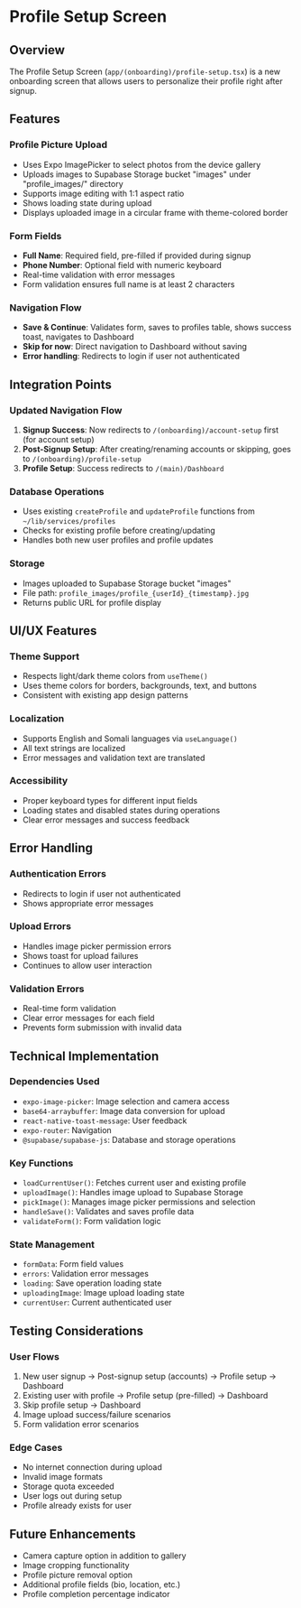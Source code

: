 # Profile Setup Screen

## Overview

The Profile Setup Screen (`app/(onboarding)/profile-setup.tsx`) is a new onboarding screen that allows users to personalize their profile right after signup.

## Features

### Profile Picture Upload

- Uses Expo ImagePicker to select photos from the device gallery
- Uploads images to Supabase Storage bucket "images" under "profile_images/" directory
- Supports image editing with 1:1 aspect ratio
- Shows loading state during upload
- Displays uploaded image in a circular frame with theme-colored border

### Form Fields

- **Full Name**: Required field, pre-filled if provided during signup
- **Phone Number**: Optional field with numeric keyboard
- Real-time validation with error messages
- Form validation ensures full name is at least 2 characters

### Navigation Flow

- **Save & Continue**: Validates form, saves to profiles table, shows success toast, navigates to Dashboard
- **Skip for now**: Direct navigation to Dashboard without saving
- **Error handling**: Redirects to login if user not authenticated

## Integration Points

### Updated Navigation Flow

1. **Signup Success**: Now redirects to `/(onboarding)/account-setup` first (for account setup)
2. **Post-Signup Setup**: After creating/renaming accounts or skipping, goes to `/(onboarding)/profile-setup`
3. **Profile Setup**: Success redirects to `/(main)/Dashboard`

### Database Operations

- Uses existing `createProfile` and `updateProfile` functions from `~/lib/services/profiles`
- Checks for existing profile before creating/updating
- Handles both new user profiles and profile updates

### Storage

- Images uploaded to Supabase Storage bucket "images"
- File path: `profile_images/profile_{userId}_{timestamp}.jpg`
- Returns public URL for profile display

## UI/UX Features

### Theme Support

- Respects light/dark theme colors from `useTheme()`
- Uses theme colors for borders, backgrounds, text, and buttons
- Consistent with existing app design patterns

### Localization

- Supports English and Somali languages via `useLanguage()`
- All text strings are localized
- Error messages and validation text are translated

### Accessibility

- Proper keyboard types for different input fields
- Loading states and disabled states during operations
- Clear error messages and success feedback

## Error Handling

### Authentication Errors

- Redirects to login if user not authenticated
- Shows appropriate error messages

### Upload Errors

- Handles image picker permission errors
- Shows toast for upload failures
- Continues to allow user interaction

### Validation Errors

- Real-time form validation
- Clear error messages for each field
- Prevents form submission with invalid data

## Technical Implementation

### Dependencies Used

- `expo-image-picker`: Image selection and camera access
- `base64-arraybuffer`: Image data conversion for upload
- `react-native-toast-message`: User feedback
- `expo-router`: Navigation
- `@supabase/supabase-js`: Database and storage operations

### Key Functions

- `loadCurrentUser()`: Fetches current user and existing profile
- `uploadImage()`: Handles image upload to Supabase Storage
- `pickImage()`: Manages image picker permissions and selection
- `handleSave()`: Validates and saves profile data
- `validateForm()`: Form validation logic

### State Management

- `formData`: Form field values
- `errors`: Validation error messages
- `loading`: Save operation loading state
- `uploadingImage`: Image upload loading state
- `currentUser`: Current authenticated user

## Testing Considerations

### User Flows

1. New user signup → Post-signup setup (accounts) → Profile setup → Dashboard
2. Existing user with profile → Profile setup (pre-filled) → Dashboard
3. Skip profile setup → Dashboard
4. Image upload success/failure scenarios
5. Form validation error scenarios

### Edge Cases

- No internet connection during upload
- Invalid image formats
- Storage quota exceeded
- User logs out during setup
- Profile already exists for user

## Future Enhancements

- Camera capture option in addition to gallery
- Image cropping functionality
- Profile picture removal option
- Additional profile fields (bio, location, etc.)
- Profile completion percentage indicator
